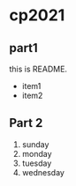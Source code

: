 # cp2021
 
## part1
this is README.
- item1
- item2

## Part 2

1. sunday
1. monday
1. tuesday
1. wednesday

